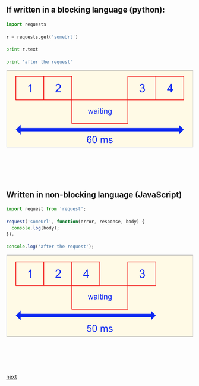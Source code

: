 ## If written in a blocking language (python):

```python
import requests

r = requests.get('someUrl')

print r.text

print 'after the request'
```

![step100a.png](step1100a.png)

<br/><br/><br/><br/>

## Written in non-blocking language (JavaScript)

```javascript
import request from 'request';

request('someUrl', function(error, response, body) {
  console.log(body);
});

console.log('after the request');
```

![step100a.png](step1100b.png)

<br/><br/><br/><br/>

[next](../1150/a-step1150.md)
